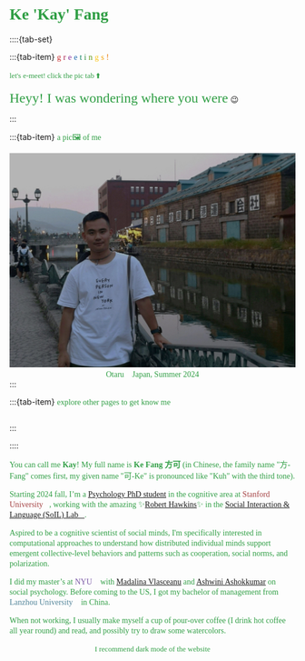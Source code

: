# <font face="'Consolas', 'Menlo'" color=#2f9e44>**Ke 'Kay' Fang**</font>

::::{tab-set}

:::{tab-item} <font face="'Consolas', 'Menlo'" color=#c92a2a>g</font> <font face="'Consolas', 'Menlo'" color=#a61e4d>r</font> <font face="'Consolas', 'Menlo'" color=#862e9c>e</font> <font face="'Consolas', 'Menlo'" color=#1864ab>e</font> <font face="'Consolas', 'Menlo'" color=#087f5b>t</font> <font face="'Consolas', 'Menlo'" color=#2b8a3e>i</font> <font face="'Consolas', 'Menlo'" color=#5c940d>n</font> <font face="'Consolas', 'Menlo'" color=#fcc419>g</font> <font face="'Consolas', 'Menlo'" color=#f59f00>s</font> <font face="'Consolas', 'Menlo'" color=#e67700>!</font> 

<font face="'Consolas', 'Menlo'" color=#2f9e44 size=2>let's e-meet! click the pic tab ⬆️</font>

<font face="'Consolas', 'Menlo'" color=#2f9e44 size=5>Heyy! I was wondering where you were</font> 😉

:::

:::{tab-item} <font face="'Consolas', 'Menlo'" color=#2f9e44>a pic🖼️ of me</font>

<div style="text-align: center;">
    <img 
        src="ke.jpg" 
        alt="Otaru_2024" 
        style="
            filter: brightness(1);
            max-height: 380px;
            width: auto;
            max-width: 100%;
            height: auto;
            object-fit: contain;
        "
    >
</div>

 <div style="text-align: center;">
    <font face="'Consolas', 'Menlo'" color=#2f9e44>Otaru🎐 Japan, Summer 2024</font>
</div>
  <script>
    // Detect dark mode and adjust the image
    function applyDarkModeFilter() {
      const img = document.getElementById('myImage');
      if (window.matchMedia && window.matchMedia('(prefers-color-scheme: dark)').matches) {
        img.style.filter = 'brightness(1)'; // Full brightness in dark mode
      } else {
        img.style.filter = 'none'; // Normal filter for light mode
      }
    }

    // Apply filter when the page loads
    applyDarkModeFilter();

    // Listen for changes in the color scheme and reapply filter
    window.matchMedia('(prefers-color-scheme: dark)').addEventListener('change', applyDarkModeFilter);
  </script>
:::

:::{tab-item} <font face="'Consolas', 'Menlo'" color=#2f9e44>explore other pages to get know me</font>
```{tableofcontents}
```
:::

::::

<font face="'Consolas', 'Menlo'" color=#2f9e44>You can call me **Kay**! My full name is **Ke Fang 方可** (in Chinese, the family name "方-Fang" comes first, my given name "可-Ke" is pronounced like "Kuh" with the third tone).</font>

<font face="'Consolas', 'Menlo'" color=#2f9e44>Starting 2024 fall, I’m a [Psychology PhD student](https://psychology.stanford.edu/people/ke-kay-fang?search=Ke%20Fang) in the cognitive area at <font color=#a44142>Stanford University</font>🌲, working with the amazing ✨[Robert Hawkins](https://rdhawkins.com/)✨ in the [Social Interaction & Language (SoIL) Lab🌱](https://socialinteractionlab.github.io/people/).</font>

<font face="'Consolas', 'Menlo'" color=#2f9e44>Aspired to be a cognitive scientist of social minds, I'm specifically interested in computational approaches to understand how distributed individual minds support emergent collective-level behaviors and patterns such as cooperation, social norms, and polarization.</font>

<font face="'Consolas', 'Menlo'" color=#2f9e44>I did my master’s at <font color=#7b5aa6>NYU</font>🗽 with [Madalina Vlasceanu](https://climatecognition.stanford.edu/lab-members) and [Ashwini Ashokkumar](https://www.ashwinia.com/team) on social psychology. Before coming to the US, I got my bachelor of management from <font color=#518499>Lanzhou University</font>🐫 in China.</font>

<font face="'Consolas', 'Menlo'" color=#2f9e44>When not working, I usually make myself a cup of pour-over coffee (I drink hot coffee all year round) and read, and possibly try to draw some watercolors.</font>


<div style="text-align: center;">
    <font face="'Consolas', 'Menlo'" color=#2f9e44 id="lastUpdated"></font>
</div>
<script>
    // Set the last updated date
    document.addEventListener('DOMContentLoaded', function() {
        var metaTag = document.querySelector('meta[name="docbuild:last-update"]');
        if (metaTag) {
            var buildDate = metaTag.getAttribute('content');
            var lastUpdatedElement = document.getElementById('lastUpdated');
            lastUpdatedElement.textContent = 'Last updated: ' + buildDate;
        }
    });
</script>

<div style="text-align: center;">    
    <font face="'Consolas', 'Menlo'" color=#2f9e44 size=2>I recommend dark mode of the website</font>
</div>
